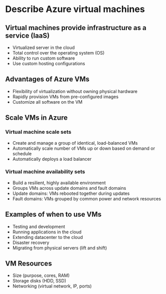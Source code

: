 # Describe Azure virtual machines

## Virtual machines provide infrastructure as a service (IaaS)

- Virtualized server in the cloud
- Total control over the operating system (OS)
- Ability to run custom software
- Use custom hosting configurations

## Advantages of Azure VMs

- Flexibility of virtualization without owning physical hardware
- Rapidly provision VMs from pre-configured images
- Customize all software on the VM

## Scale VMs in Azure

### Virtual machine scale sets

- Create and manage a group of identical, load-balanced VMs
- Automatically scale number of VMs up or down based on demand or schedule
- Automatically deploys a load balancer

### Virtual machine availability sets

- Build a resilient, highly available environment
- Groups VMs across update domains and fault domains
- Update domains: VMs rebooted together during updates
- Fault domains: VMs grouped by common power and network resources

## Examples of when to use VMs

- Testing and development
- Running applications in the cloud
- Extending datacenter to the cloud
- Disaster recovery
- Migrating from physical servers (lift and shift)

## VM Resources

- Size (purpose, cores, RAM)
- Storage disks (HDD, SSD)
- Networking (virtual network, IP, ports)
